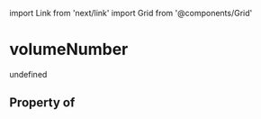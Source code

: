 import Link from 'next/link'
import Grid from '@components/Grid'

# volumeNumber

undefined

## Property of



